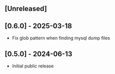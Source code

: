 ## [Unreleased]

## [0.6.0] - 2025-03-18

- Fix glob pattern when finding mysql dump files

## [0.5.0] - 2024-06-13

- Initial public release
